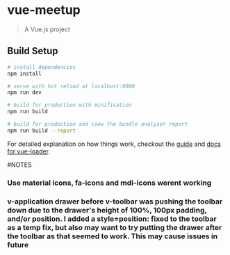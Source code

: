 # vue-meetup

> A Vue.js project

## Build Setup

``` bash
# install dependencies
npm install

# serve with hot reload at localhost:8080
npm run dev

# build for production with minification
npm run build

# build for production and view the bundle analyzer report
npm run build --report
```

For detailed explanation on how things work, checkout the [guide](http://vuejs-templates.github.io/webpack/) and [docs for vue-loader](http://vuejs.github.io/vue-loader).

#NOTES

### Use material icons, fa-icons and mdi-icons werent working

### v-application drawer before v-toolbar was pushing the toolbar down due to the drawer's height of 100%, 100px padding, and/or position.  I added a style=position: fixed to the toolbar as a temp fix, but also may want to try putting the drawer after the toolbar as that seemed to work.  This may cause issues in future